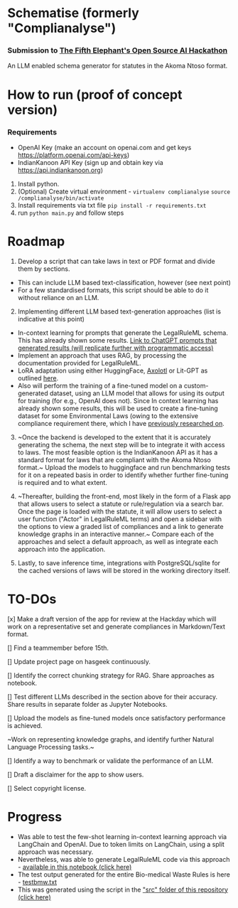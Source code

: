 # Schematise (formerly "Complianalyse")
### Submission to [The Fifth Elephant's Open Source AI Hackathon](https://hasgeek.com/fifthelephant/open-source-ai-hackathon/)
An LLM enabled schema generator for statutes in the Akoma Ntoso format. 

# How to run (proof of concept version)

### Requirements

- OpenAI Key (make an account on openai.com and get keys https://platform.openai.com/api-keys)
- IndianKanoon API Key (sign up and obtain key via https://api.indiankanoon.org)

1. Install python.
2. (Optional) Create virtual environment - `virtualenv complianalyse`
   `source /complianalyse/bin/activate` 
3. Install requirements via txt file `pip install -r requirements.txt`
4. run `python main.py` and follow steps
   
# Roadmap

1. Develop a script that can take laws in text or PDF format and divide them by sections.
  - This can include LLM based text-classification, however (see next point)
  - For a few standardised formats, this script should be able to do it without reliance on an LLM.
2. Implementing different LLM based text-generation approaches (list is indicative at this point)
  - In-context learning for prompts that generate the LegalRuleML schema. This has already shown some results. [Link to ChatGPT prompts that generated results (will replicate further with programmatic access)](https://chat.openai.com/share/04a01b6f-7829-4765-84f8-9038e9d68666)
  - Implement an approach that uses RAG, by processing the documentation provided for LegalRuleML. 
  - LoRA adaptation using either HuggingFace, [Axolotl](https://github.com/OpenAccess-AI-Collective/axolotl) or Lit-GPT as outlined [here](https://cameronrwolfe.substack.com/p/easily-train-a-specialized-llm-peft).
  - Also will perform the training of a fine-tuned model on a custom-generated dataset, using an LLM model that allows for using its output for training (for e.g., OpenAI does not). Since In context learning has already shown some results, this will be used to create a fine-tuning dataset for some Environmental Laws (owing to the extensive compliance requirement there, which I have [previously researched on](https://sankalpsrv.in/2021/08/15/dissertation/).

3. ~Once the backend is developed to the extent that it is accurately generating the schema, the next step will be to integrate it with access to laws. The most feasible option is the IndianKanoon API as it has a standard format for laws that are compliant with the Akoma Ntoso format.~ Upload the models to huggingface and run benchmarking tests for it on a repeated basis in order to identify whether further fine-tuning is required and to what extent.

4. ~Thereafter, building the front-end, most likely in the form of a Flask app that allows users to select a statute or rule/regulation via a search bar. Once the page is loaded with the statute, it will allow users to select a user function ("Actor" in LegalRuleML terms) and open a sidebar with the options to view a graded list of compliances and a link to generate knowledge graphs in an interactive manner.~ Compare each of the approaches and select a default approach, as well as integrate each approach into the application.

5. Lastly, to save inference time, integrations with PostgreSQL/sqlite for the cached versions of laws will be stored in the working directory itself.

# TO-DOs

[x] Make a draft version of the app for review at the Hackday which will work on a representative set and generate compliances in Markdown/Text format.

[] Find a teammember before 15th.

[] Update project page on hasgeek continuously. 

[] Identify the correct chunking strategy for RAG. Share approaches as notebook.

[] Test different LLMs described in the section above for their accuracy. Share results in separate folder as Jupyter Notebooks.

[] Upload the models as fine-tuned models once satisfactory performance is achieved.

~Work on representing knowledge graphs, and identify further Natural Language Processing tasks.~

[] Identify a way to benchmark or validate the performance of an LLM.

[] Draft a disclaimer for the app to show users.

[] Select copyright license.

# Progress

- Was able to test the few-shot learning in-context learning approach via LangChain and OpenAI. Due to token limits on LangChain, using a split approach was necessary.
- Nevertheless, was able to generate LegalRuleML code via this approach - [available in this notebook (click here)](https://github.com/sankalpsrv/Complianalyse/blob/main/LangChain_FewShot.ipynb)
- The test output generated for the entire Bio-medical Waste Rules is here - [testbmw.txt](https://github.com/sankalpsrv/Complianalyse/blob/main/src/testbmw.txt)
- This was generated using the script in the ["src" folder of this repository (click here)](https://github.com/sankalpsrv/Complianalyse/blob/main/src/main.py)
